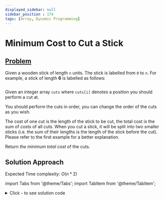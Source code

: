 ```yaml
---
displayed_sidebar: null
sidebar_position : 174
tags: [Array, Dynamic Programming]
---
```


# Minimum Cost to Cut a Stick

## [Problem](https://leetcode.com/problems/minimum-cost-to-cut-a-stick/)

<p>Given a wooden stick of length <code>n</code> units. The stick is labelled from <code>0</code> to <code>n</code>. For example, a stick of length <strong>6</strong> is labelled as follows:</p>
<img alt="" src="https://assets.leetcode.com/uploads/2020/07/21/statement.jpg" />
<p>Given an integer array <code>cuts</code> where <code>cuts[i]</code> denotes a position you should perform a cut at.</p>

<p>You should perform the cuts in order, you can change the order of the cuts as you wish.</p>

<p>The cost of one cut is the length of the stick to be cut, the total cost is the sum of costs of all cuts. When you cut a stick, it will be split into two smaller sticks (i.e. the sum of their lengths is the length of the stick before the cut). Please refer to the first example for a better explanation.</p>

<p>Return <em>the minimum total cost</em> of the cuts.</p>

## Solution Approach

Expected Time complexity: $O(n*2)$

import Tabs from '@theme/Tabs';
import TabItem from '@theme/TabItem';

<details><summary>Click - to see solution code</summary>

<Tabs>
<TabItem value="cpp" label="C++">

```cpp
class Solution {
   public:
    int dp[102][102];

    int solve(vector<int>& cuts, int low, int high) {
        if (low + 1 == high)
            return 0;
        else if (dp[low][high] != -1)
            return dp[low][high];

        else {
            int ans = INT_MAX;
            for (int i = low + 1; i < high; i++) {
                int curr = cuts[high] - cuts[low] + solve(cuts, low, i) +
                           solve(cuts, i, high);
                ans = min(ans, curr);
            }
            return dp[low][high] = ans;
        }
    }

    int minCost(int n, vector<int>& cuts) {
        cuts.push_back(0);
        cuts.push_back(n);
        memset(dp, -1, sizeof(dp));
        sort(cuts.begin(), cuts.end());
        return solve(cuts, 0, cuts.size() - 1);
    }
};


```
</TabItem>
</Tabs>

</details>
